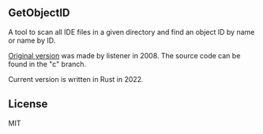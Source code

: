 ## GetObjectID

A tool to scan all IDE files in a given directory and find an object ID by name or name by ID.

[Original version](https://sannybuilder.com/forums/viewtopic.php?id=136) was made by listener in 2008. The source code can be found in the "c" branch. 

Current version is written in Rust in 2022.

## License
MIT
